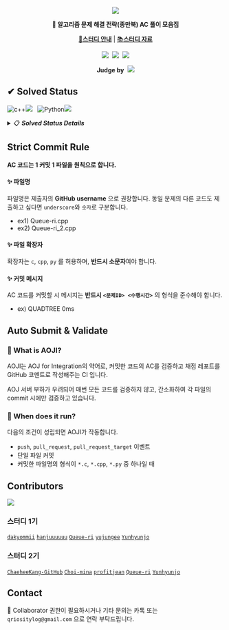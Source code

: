 <p align="center"> 
    <img src="https://user-images.githubusercontent.com/77003554/149657444-3df0e0b0-21e1-44f3-90ef-fc70e1f0775a.png">
</p> 

<p align="center"><b>📖 알고리즘 문제 해결 전략(종만북) AC 풀이 모음집</b></p>

<p align="center">
<a href="https://github.com/Queue-ri/Advanced-Algorithm-Study/issues/114">💬<b>스터디 안내</b></a> | <a href="https://github.com/Queue-ri/Advanced-Algorithm-Study/issues/115">📚<b>스터디 자료</b></a>
</p>

<p align="center">
<a href="https://opensource.org/licenses/MIT"><img src="https://img.shields.io/badge/License-MIT-yellow.svg?style=flat-square"></a>&nbsp;
<a href="https://github.com/Queue-ri/Advanced-Algorithm-Study/actions/workflows/aoji-commit.yml"><img src="https://github.com/Queue-ri/Advanced-Algorithm-Study/actions/workflows/aoji-commit.yml/badge.svg"></a>&nbsp;
<a href="https://github.com/Queue-ri/Advanced-Algorithm-Study/actions/workflows/aoji-pr.yml"><img src="https://github.com/Queue-ri/Advanced-Algorithm-Study/actions/workflows/aoji-pr.yml/badge.svg?on=pull-request"></a>
</p>

<p align="center">
    <b>Judge by</b>&nbsp;
    <a href="https://algospot.com/">
        <img src="https://user-images.githubusercontent.com/77003554/149662725-c2dab312-52f2-42ec-99e4-3c90c5c013bd.png">
    </a>
</p>


## ✔ Solved Status
![c++](https://img.shields.io/badge/C++-333333.svg?style=flat-square&logo=c%2B%2B&logoColor=f34b7d)![](https://progress-bar.dev/23/?scale=120&width=150&suffix=+solved+/+120)&nbsp;&nbsp;
![Python](https://img.shields.io/badge/python-333333?style=flat-square&logo=python&logoColor=3672A5)![](https://progress-bar.dev/7/?scale=120&width=150&suffix=+solved+/+120)

<details><summary>📋 <b><i>Solved Status Details</i></b></summary>
<p>

| Mark | Meaning                         |
|:----:|:-------------------------------:|
|      | This problem is not solved yet. |
| ✔    | This language is supported in AOJ. |
| ❌   | This language is not supported in AOJ. |

<details><summary>📂 <b>ABC</b>&nbsp;&nbsp;<img src="https://progress-bar.dev/5/?scale=10&width=150&suffix=+solved+/+10"></summary>
<p>

| Problem ID | C++ | Python |
|:----------:|:---:|:------:|
| ASYMTILING | ✔ 0ms |  |
| BOARDCOVER | ✔ 0ms |  |
| BOGGLE | ✔ ---- |  |
| BRACKETS2 | ✔ 4ms | ✔ 92ms |
| CLOCKSYNC | ✔ ---- |  |
    
</p>
</details>

<details><summary>📂 <b>DEF</b></summary>
<p>
    
WIP..
    
</p>
</details>

<details><summary>📂 <b>GHI</b></summary>
<p>
    
WIP..
    
</p>
</details>

<details><summary>📂 <b>JKL</b></summary>
<p>
    
WIP..
    
</p>
</details>

<details><summary>📂 <b>MNO</b></summary>
<p>
    
WIP..
    
</p>
</details>

<details><summary>📂 <b>PQR</b></summary>
<p>
    
WIP..
    
</p>
</details>

<details><summary>📂 <b>STU</b></summary>
<p>
    
WIP..
    
</p>
</details>

<details><summary>📂 <b>VWX</b></summary>
<p>
    
WIP..
    
</p>
</details>

<details><summary>📂 <b>YZ</b></summary>
<p>
    
WIP..
    
</p>
</details>
</details>

## Strict Commit Rule

**AC 코드는 1 커밋 1 파일을 원칙으로 합니다.**

#### ✨ 파일명

파일명은 제출자의 **GitHub username** 으로 권장합니다. 동일 문제의 다른 코드도 제출하고 싶다면 `underscore`와 `숫자`로 구분합니다.
- ex1) Queue-ri.cpp
- ex2) Queue-ri_2.cpp

#### ✨ 파일 확장자

확장자는 `c`, `cpp`, `py` 를 허용하며, **반드시 소문자**여야 합니다.

#### ✨ 커밋 메시지

AC 코드를 커밋할 시 메시지는 **반드시 `<문제ID> <수행시간>`** 의 형식을 준수해야 합니다.
- ex) QUADTREE 0ms

## Auto Submit & Validate
### 🎯 What is AOJI?
AOJI는 AOJ for Integration의 약어로, 커밋한 코드의 AC를 검증하고 채점 레포트를 GitHub 코멘트로 작성해주는 CI 입니다.

AOJ 서버 부하가 우려되어 매번 모든 코드를 검증하지 않고, 간소화하여 각 파일의 commit 시에만 검증하고 있습니다.

### 🎯 When does it run?
다음의 조건이 성립되면 AOJI가 작동합니다.

- `push`, `pull_request`, `pull_request_target` 이벤트
- 단일 파일 커밋
- 커밋한 파일명의 형식이 `*.c`, `*.cpp`, `*.py` 중 하나일 때

## Contributors

<a href="https://github.com/Queue-ri/Advanced-Algorithm-Study/graphs/contributors">
  <img src="https://contrib.rocks/image?repo=Queue-ri/Advanced-Algorithm-Study" />
</a>

### 스터디 1기
[`dakyommii`](https://github.com/dakyommii) [`hanjuuuuuu`](https://github.com/hanjuuuuuu)
 [`Queue-ri`](https://github.com/Queue-ri) [`yujungee`](https://github.com/yujungee) [`Yunhyunjo`](https://github.com/Yunhyunjo)
 
### 스터디 2기
[`ChaeheeKang-GitHub`](https://github.com/ChaeheeKang-GitHub) [`Choi-mina`](https://github.com/Choi-mina) [`profitjean`](https://github.com/profitjean) [`Queue-ri`](https://github.com/Queue-ri) [`Yunhyunjo`](https://github.com/Yunhyunjo)


## Contact
📢 Collaborator 권한이 필요하시거나 기타 문의는 카톡 또는 `qriositylog@gmail.com` 으로 연락 부탁드립니다.

